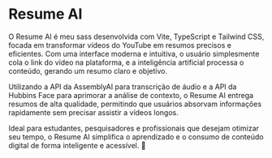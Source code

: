 # Resume AI

O Resume AI é meu sass desenvolvida com Vite, TypeScript e Tailwind CSS, focada em transformar vídeos do YouTube em resumos precisos e eficientes. Com uma interface moderna e intuitiva, o usuário simplesmente cola o link do vídeo na plataforma, e a inteligência artificial processa o conteúdo, gerando um resumo claro e objetivo.

Utilizando a API da AssemblyAI para transcrição de áudio e a API da Hubbins Face para aprimorar a análise de contexto, o Resume AI entrega resumos de alta qualidade, permitindo que usuários absorvam informações rapidamente sem precisar assistir a vídeos longos.

Ideal para estudantes, pesquisadores e profissionais que desejam otimizar seu tempo, o Resume AI simplifica o aprendizado e o consumo de conteúdo digital de forma inteligente e acessível. 🚀

